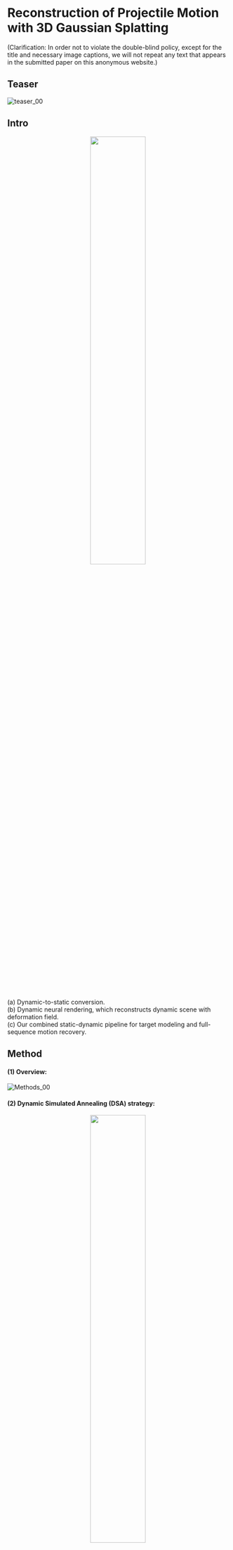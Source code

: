 # Reconstruction of Projectile Motion with 3D Gaussian Splatting  
(Clarification: In order not to violate the double-blind policy, except for the title and necessary image captions, we will not repeat any text that appears in the submitted paper on this anonymous website.)

## Teaser
![teaser_00](https://github.com/user-attachments/assets/5cf97a74-c4d1-4666-87a7-cb839b0403e9)


## Intro
<p align="center">
  <img src="https://github.com/user-attachments/assets/d437744d-d74d-4b6e-a64c-f60e1213dd12" width="50%">
</p>

(a) Dynamic-to-static conversion.  
(b) Dynamic neural rendering, which reconstructs dynamic scene with deformation field.  
(c) Our combined static-dynamic pipeline for target modeling and full-sequence motion recovery.  

## Method
#### (1) Overview:
![Methods_00](https://github.com/user-attachments/assets/437eb8e7-f798-4941-a0ba-4f07c2c90695)

#### (2) Dynamic Simulated Annealing (DSA) strategy:
<p align="center">
  <img src="https://github.com/user-attachments/assets/af0a2531-5d22-4563-9d49-b4753ab99a8f" width="50%">
</p>

## Demo
### (1) Synthetic（Left-Render; Right-GT）：

<p align="left">
  <img src="https://github.com/user-attachments/assets/74642537-f5a6-4394-aaac-134738a151b5" width="48%">
  <img src="https://github.com/user-attachments/assets/20bb5697-3745-4f13-97f9-be9e80bb7831" width="48%">
</p>

<p align="left">
  <img src="https://github.com/user-attachments/assets/bcd0f7ce-c3d2-4d6a-9001-9d986e2ee707" width="48%"> 
  <img src="https://github.com/user-attachments/assets/fdf52a20-5dd3-459d-beff-4009b1199c92" width="48%">
</p>

<p align="left">
  <img src="https://github.com/user-attachments/assets/b288ca64-47eb-4b19-bad1-1967ee51251f" width="48%">
  <img src="https://github.com/user-attachments/assets/b4816a6d-c30c-48ee-844a-74c4a9cc1f25" width="48%">
</p>

### (2) Real：
![box_full_results-ezgif com-video-to-gif-converter](https://github.com/user-attachments/assets/3f199596-4f85-47db-b5da-7a57d7a98432)

![bear_results-ezgif com-video-to-gif-converter](https://github.com/user-attachments/assets/a5348f9b-964e-4e89-9449-51ac65158574)

![sb_full_results-ezgif com-video-to-gif-converter](https://github.com/user-attachments/assets/3c615cdf-8b1a-496e-ac3f-59bc8d483377)

## Comparison of baseline
In addition to the results already presented in the paper, we have produced a video demonstrating the outcomes of COLMAP-Free GS (CFGS) to provide a more intuitive comparison.  
To validate our method's superiority in 6DoF motion estimation (achieved through the synergistic optimization of acceleration consistency prior, optical flow smoothness regularization, and dynamic simulated annealing), we conduct comparisons with CFGS under the following rigorously designed protocol:  

(1) Methodological Parallelism: CFGS adopts a comparable strategy: per-frame Gaussian field parameterization scheme for 6DoF motion estimation.  
(2) Failure Mitigation: As CFGS's monocular depth estimation module yields poor results across all our datasets (leading to 3D reconstruction failure), we deactivate this module to eliminate systematic errors, enabling pure motion recovery evaluation.  
(3) Fair Comparison: Instead, for fair comparison, we input the Gaussian fields generated by our PMGS framework into CFGS for pose estimation.  

### (1) Synthetic：

<p align="left">
  <img src="https://github.com/user-attachments/assets/4ca8474c-a473-4db8-b449-8149951ef516" width="48%">
  <img src="https://github.com/user-attachments/assets/cd21ce38-941a-438b-9281-3dade9e1a963" width="48%">
</p>

<p align="left">
  <img src="https://github.com/user-attachments/assets/12f22f08-3680-4d36-9659-cd913fc4fb24" width="48%"> 
  <img src="https://github.com/user-attachments/assets/341b330e-9bd1-4391-a512-29f0cae77e30" width="48%">
</p>

<p align="left">
  <img src="https://github.com/user-attachments/assets/04672ed2-4476-498e-99ad-b644a1822588" width="48%">
  <img src="https://github.com/user-attachments/assets/667332c7-a310-457f-a61e-672e359978ae" width="48%">
</p>

### (2) Real：

![Box-ezgif com-video-to-gif-converter](https://github.com/user-attachments/assets/bd942a0f-4e93-42a3-808e-76635b170a6a)

![Bear-ezgif com-video-to-gif-converter](https://github.com/user-attachments/assets/478f8872-21fd-42dc-b1e6-2bfcf52e850f)

![Shark-ezgif com-video-to-gif-converter (1)](https://github.com/user-attachments/assets/7a6b4532-4271-4b4d-af2e-e44c5cd2de7e)

##  Remaining experiments
### (1) Comparison of modeling:
<p align="center">
  <img src="https://github.com/user-attachments/assets/bbc8b321-6ea9-47ce-9269-349ee3ed881a" width="50%">
</p>

### (2) Complete comparison of motion recovery:
![Comparison_00](https://github.com/user-attachments/assets/9f0591ed-b7a8-436f-9af4-51277de23776)

### (3) Extensive demonstration:
![broad_00](https://github.com/user-attachments/assets/8208f348-0446-4b13-80da-c3ad66a4b819)
(a) The equivalent camera poses estimated by Mast3R exhibit noticeable incorrect disorder.  
(b) PMGS reconstructs the 3D motion of the object's centroid.  
(c) PMGS estimates the instantaneous velocity throughout the motion process.  
(d) The object's future motion trajectory can be predicted based on the centroid coordinates.  

## Ablation
<p align="center">
  <img src="https://github.com/user-attachments/assets/56ab0373-ad96-43aa-b1ec-0e22e6e9177e" width="50%">
</p>

Model 1: w/o Focus-Align module.   
Model 2: w/o `$L_{Acc}$` and `$L_{Smooth}$`.  
Model 3: w/o DSA strategy.  

